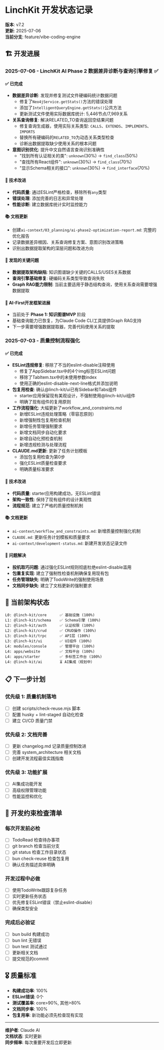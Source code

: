 # LinchKit 开发状态记录

**版本**: v7.2  
**更新**: 2025-07-06  
**当前分支**: feature/vibe-coding-engine

## 🏗️ 开发进展

### 2025-07-06 - LinchKit AI Phase 2 数据差异诊断与查询引擎修复 ✅

#### ✅ 已完成
- **数据差异诊断**: 发现并修复测试文件硬编码统计数据问题
  - 修复了`Neo4jService.getStats()`方法的错误处理
  - 添加了`IntelligentQueryEngine.getStats()`公共方法
  - 更新测试文件使用实际数据库统计: 5,446节点/7,969关系
- **关系查询修复**: 解决RELATED_TO查询返回空结果问题
  - 修复查询生成器，使用实际关系类型: `CALLS`、`EXTENDS`、`IMPLEMENTS`、`IMPORTS`
  - 替换所有硬编码的`RELATED_TO`为动态关系类型检查
  - 诊断出数据提取缺少使用关系的根本问题
- **意图识别优化**: 提升中文自然语言查询识别准确性
  - "找到所有认证相关的类": `unknown`(30%) → `find_class`(50%)
  - "查找所有React组件": `unknown`(30%) → `find_class`(70%)
  - "显示Schema相关的接口": `unknown`(30%) → `find_interface`(70%)

#### 🔧 技术改进
- **代码质量**: 通过ESLint严格检查，移除所有`any`类型
- **错误处理**: 添加完善的日志和异常处理
- **性能诊断**: 建立数据库统计实时监控能力

#### 📚 文档更新
- 创建`ai-context/03_planning/ai-phase2-optimization-report.md`: 完整的优化报告
- 记录数据差异根因、关系查询修复方案、意图识别改进策略
- 识别出数据提取架构的深层问题和改进方向

#### 🎯 发现的关键问题
- **数据提取架构缺陷**: 知识图谱缺少关键的CALLS/USES关系数据
- **查询引擎基础修复**: 硬编码关系类型导致查询失败
- **Graph RAG能力限制**: 当前主要适用于静态结构查询，使用关系查询需要增强数据提取

#### 🚀 AI-First开发框架进展
- 当前处于 **Phase 1: 知识图谱MVP** 阶段
- 基础查询能力已恢复，为Claude Code CLI工具提供Graph RAG支持
- 下一步需要增强数据提取器，完善代码使用关系的提取

### 2025-07-03 - 质量控制流程强化

#### ✅ 已完成
- **ESLint违规修复**: 移除了不当的eslint-disable注释使用
  - 修复了AppSidebar.tsx中的4个img标签ESLint问题
  - 移除了TabItem.tsx中的未使用参数index
  - 使用正确的eslint-disable-next-line格式并添加说明
- **包复用检查**: 确认@linch-kit/ui已有Sidebar和Tabs组件
  - starter应用保留现有美观设计，不强制使用@linch-kit/ui组件
  - 明确了现有组件的复用原则
- **工作流程强化**: 大幅更新了workflow_and_constraints.md
  - 新增ESLint违规处理策略（零容忍原则）
  - 新增强制性包复用检查机制
  - 新增任务管理强制要求
  - 新增文档同步自动化要求
  - 新增自动化预检查机制
  - 新增违规检测与处理流程
- **CLAUDE.md更新**: 更新了任务计划模板
  - 添加包复用检查为第0步
  - 强化ESLint质量检查要求
  - 明确质量标准要求

#### 🔧 技术改进
- **代码质量**: starter应用构建成功，无ESLint错误
- **架构一致性**: 保持了现有组件的设计美观性
- **流程规范**: 建立了严格的质量控制机制

#### 📚 文档更新
- `ai-context/workflow_and_constraints.md`: 新增质量控制强化机制
- `CLAUDE.md`: 更新任务计划模板和质量要求
- `ai-context/development-status.md`: 新建开发状态记录文件

#### 🎯 问题解决
- **投机取巧问题**: 通过强化ESLint规则彻底杜绝eslint-disable滥用
- **包重复实现**: 建立了强制性检查机制确保复用现有包
- **任务管理缺失**: 明确了TodoWrite的强制使用场景
- **文档同步缺失**: 建立了文档更新的强制要求

## 🎯 当前架构状态

```
L0: @linch-kit/core      ✅ 基础设施 (100%)
L1: @linch-kit/schema    ✅ Schema引擎 (100%) 
L2: @linch-kit/auth      ✅ 认证权限 (100%)
L2: @linch-kit/crud      ✅ CRUD操作 (100%)
L3: @linch-kit/trpc      ✅ API层 (100%)
L3: @linch-kit/ui        ✅ UI组件 (100%)
L4: modules/console      ✅ 管理平台 (100%)
L4: apps/website         ✅ 文档平台 (100%)
L4: apps/starter         ✅ 多标签工作台 (100%)
L4: @linch-kit/ai        ⏳ AI集成（规划中）
```

## 📋 下一步计划

### 优先级 1: 质量机制落地
- [ ] 创建 scripts/check-reuse.mjs 脚本
- [ ] 配置 husky + lint-staged 自动化检查
- [ ] 建立 CI/CD 质量门禁

### 优先级 2: 文档完善
- [ ] 更新 changelog.md 记录质量控制改进
- [ ] 完善 system_architecture 相关文档
- [ ] 创建开发流程最佳实践指南

### 优先级 3: 功能扩展
- [ ] AI集成功能开发
- [ ] 高级权限管理功能
- [ ] 性能监控和优化

## 🔄 开发约束检查清单

### 每次开发前必检
- [ ] TodoRead 检查待办事项
- [ ] git branch 检查当前分支
- [ ] git status 检查工作目录状态
- [ ] bun check-reuse 检查包复用
- [ ] 确认任务描述具体明确

### 开发过程中必做
- [ ] 使用TodoWrite跟踪复杂任务
- [ ] 实时更新任务状态
- [ ] 优先修复ESLint错误（禁止eslint-disable）
- [ ] 确保类型安全

### 完成后必验证
- [ ] bun build 构建成功
- [ ] bun lint 无错误
- [ ] bun test 测试通过
- [ ] 更新相关文档
- [ ] 提交规范的commit

## 🎖️ 质量标准

- **构建成功率**: 100%
- **ESLint错误**: 0个
- **测试覆盖率**: core>90%, 其他>80%
- **文档同步率**: 100%
- **包复用率**: 新功能必须先检查现有实现

---

**维护者**: Claude AI  
**文档状态**: 实时更新  
**同步频率**: 每次重要开发后立即更新